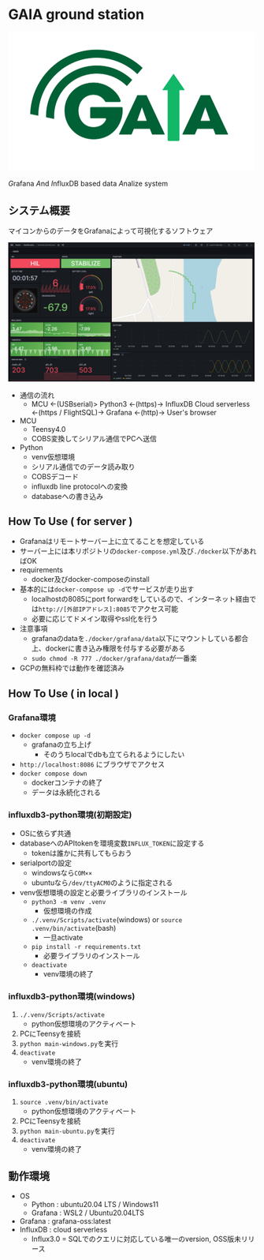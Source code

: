 # GAIA ground station



<img src="./docs/0776799e9e70b2a44e5d22091cc10434.png" width="500">

*G*rafana *A*nd *I*nfluxDB based data *A*nalize system

## システム概要
マイコンからのデータをGrafanaによって可視化するソフトウェア

<img src="./docs/gaia-screen.png" width="500">

- 通信の流れ
    - MCU <-(USBserial)> Python3 <-(https)-> InfluxDB Cloud serverless <-(https / FlightSQL)-> Grafana <-(http)-> User's browser
- MCU
    - Teensy4.0
    - COBS変換してシリアル通信でPCへ送信
- Python
    - venv仮想環境
    - シリアル通信でのデータ読み取り
    - COBSデコード
    - influxdb line protocolへの変換
    - databaseへの書き込み

## How To Use ( for server )
- Grafanaはリモートサーバー上に立てることを想定している
- サーバー上には本リポジトリの`docker-compose.yml`及び`./docker`以下があればOK
- requirements
    - docker及びdocker-composeのinstall
- 基本的には`docker-compose up -d`でサービスが走り出す
    - localhostの8085にport forwardをしているので、インターネット経由では`http://[外部IPアドレス]:8085`でアクセス可能
    - 必要に応じてドメイン取得やssl化を行う
- 注意事項
    - grafanaのdataを`./docker/grafana/data`以下にマウントしている都合上、dockerに書き込み権限を付与する必要がある
    - `sudo chmod -R 777 ./docker/grafana/data`が一番楽
- GCPの無料枠では動作を確認済み

## How To Use ( in local )

### Grafana環境
- `docker compose up -d`
    - grafanaの立ち上げ
        - そのうちlocalでdbも立てられるようにしたい
- `http://localhost:8086` にブラウザでアクセス
- `docker compose down`
    - dockerコンテナの終了
    - データは永続化される
### influxdb3-python環境(初期設定)
- OSに依らず共通
- databaseへのAPItokenを環境変数`INFLUX_TOKEN`に設定する
    - tokenは誰かに共有してもらおう
- serialportの設定
    - windowsなら`COM××`
    - ubuntuなら`/dev/ttyACM0`のように指定される
- venv仮想環境の設定と必要ライブラリのインストール
    - `python3 -m venv .venv`
        - 仮想環境の作成
    - `./.venv/Scripts/activate`(windows) or `source .venv/bin/activate`(bash)
        - 一旦activate
    - `pip install -r requirements.txt`
        - 必要ライブラリのインストール
    - `deactivate`
        - venv環境の終了
### influxdb3-python環境(windows)
1. `./.venv/Scripts/activate`
    - python仮想環境のアクティベート
2. PCにTeensyを接続
3. `python main-windows.py`を実行
4. `deactivate`
    - venv環境の終了
### influxdb3-python環境(ubuntu)
1. `source .venv/bin/activate`
    - python仮想環境のアクティベート
2. PCにTeensyを接続
3. `python main-ubuntu.py`を実行
4. `deactivate`
    - venv環境の終了
## 動作環境
- OS
    - Python : ubuntu20.04 LTS / Windows11
    - Grafana : WSL2 / Ubuntu20.04LTS 
- Grafana : grafana-oss:latest
- InfluxDB : cloud serverless
    - Influx3.0 = SQLでのクエリに対応している唯一のversion, OSS版未リリース

